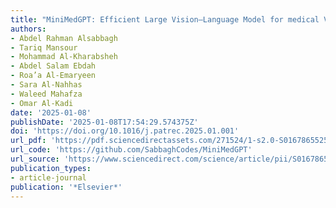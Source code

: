```yaml
---
title: "MiniMedGPT: Efficient Large Vision–Language Model for medical Visual Question Answering"
authors:
- Abdel Rahman Alsabbagh
- Tariq Mansour
- Mohammad Al-Kharabsheh
- Abdel Salam Ebdah
- Roa’a Al-Emaryeen
- Sara Al-Nahhas
- Waleed Mahafza
- Omar Al-Kadi
date: '2025-01-08'
publishDate: '2025-01-08T17:54:29.574375Z'
doi: 'https://doi.org/10.1016/j.patrec.2025.01.001'
url_pdf: 'https://pdf.sciencedirectassets.com/271524/1-s2.0-S0167865525X00027/1-s2.0-S0167865525000017/main.pdf'
url_code: 'https://github.com/SabbaghCodes/MiniMedGPT'
url_source: 'https://www.sciencedirect.com/science/article/pii/S0167865525000017'
publication_types:
- article-journal
publication: '*Elsevier*'
---
```

